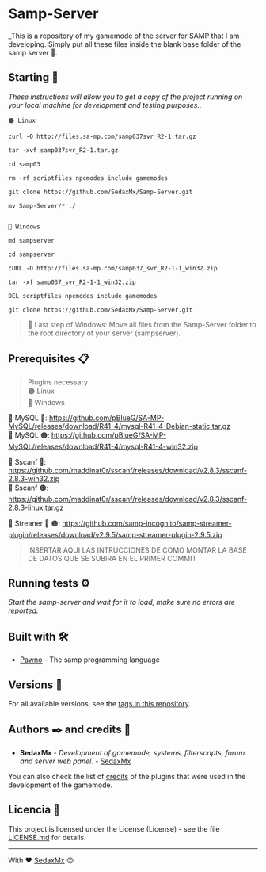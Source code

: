 # Samp-Server
_This is a repository of my gamemode of the server for SAMP that I am developing. Simply put all these files inside the blank base folder of the samp server 📖. <br>

## Starting 🚀

_These instructions will allow you to get a copy of the project running on your local machine for development and testing purposes.._

```
🟠 Linux

curl -O http://files.sa-mp.com/samp037svr_R2-1.tar.gz

tar -xvf samp037svr_R2-1.tar.gz

cd samp03

rm -rf scriptfiles npcmodes include gamemodes

git clone https://github.com/SedaxMx/Samp-Server.git

mv Samp-Server/* ./


🔵 Windows

md sampserver

cd sampserver

cURL -O http://files.sa-mp.com/samp037_svr_R2-1-1_win32.zip

tar -xf samp037_svr_R2-1-1_win32.zip

DEL scriptfiles npcmodes include gamemodes

git clone https://github.com/SedaxMx/Samp-Server.git

```

> 🔵 Last step of Windows: Move all files from the Samp-Server folder to the root directory of your server (sampserver).

## Prerequisites 📋

> Plugins necessary <br>
> 🟠 Linux <br>
> 🔵 Windows <br>

🔗 MySQL 🔵: https://github.com/pBlueG/SA-MP-MySQL/releases/download/R41-4/mysql-R41-4-Debian-static.tar.gz <br>
🔗 MySQL 🟠: https://github.com/pBlueG/SA-MP-MySQL/releases/download/R41-4/mysql-R41-4-win32.zip <br>

🔗 Sscanf 🔵: https://github.com/maddinat0r/sscanf/releases/download/v2.8.3/sscanf-2.8.3-win32.zip <br>
🔗 Sscanf 🟠: https://github.com/maddinat0r/sscanf/releases/download/v2.8.3/sscanf-2.8.3-linux.tar.gz <br>

🔗 Streaner 🔵 🟠: https://github.com/samp-incognito/samp-streamer-plugin/releases/download/v2.9.5/samp-streamer-plugin-2.9.5.zip <br>

> INSERTAR AQUI LAS INTRUCCIONES DE COMO MONTAR LA BASE DE DATOS QUE SE SUBIRA EN EL PRIMER COMMIT

## Running tests ⚙️

_Start the samp-server and wait for it to load, make sure no errors are reported._


## Built with 🛠️

* [Pawno](https://es.wikipedia.org/wiki/Pawn) - The samp programming language

## Versions 📌

For all available versions, see the [tags in this repository](https://github.com/SedaxMx/Samp-Server/tags).

## Authors ✒️ and credits 🎁

* **SedaxMx** - *Development of gamemode, systems, filterscripts, forum and server web panel.* - [SedaxMx](https://github.com/SedaxMx)

You can also check the list of [credits](https://github.com/SedaxMx/Samp-Server/contributors) of the plugins that were used in the development of the gamemode.

## Licencia 📄

This project is licensed under the License (License) - see the file [LICENSE.md](LICENSE.md) for details.

---
With ❤️ [SedaxMx](https://github.com/SedaxMx) 😊
